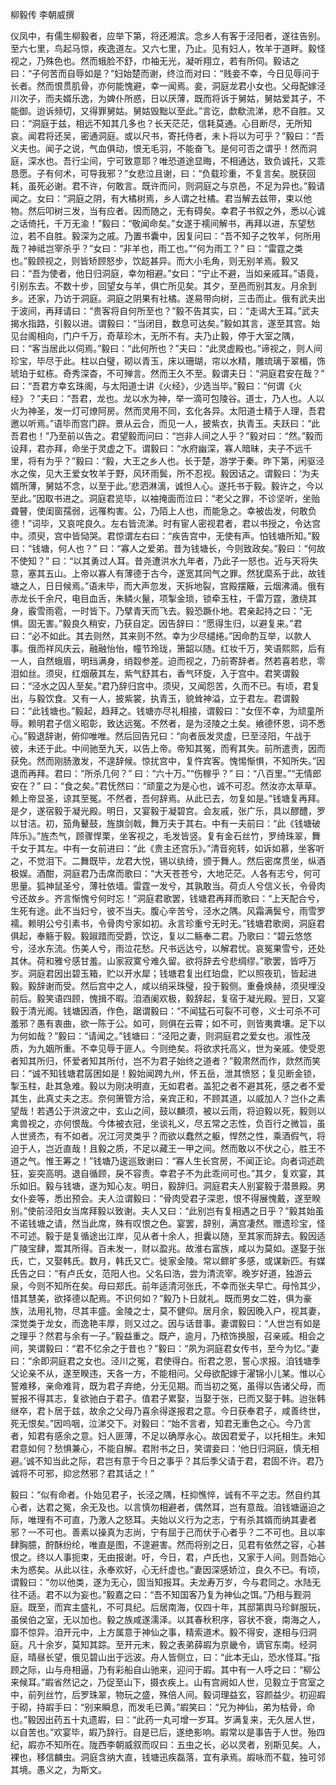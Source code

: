 柳毅传 李朝威撰　　

  

  

仪凤中，有儒生柳毅者，应举下第，将还湘滨。念乡人有客于泾阳者，遂往告别。至六七里，鸟起马惊，疾逸道左。又六七里，乃止。见有妇人，牧羊于道畔。毅怪视之，乃殊色也。然而蛾脸不舒，巾袖无光，凝听翔立，若有所伺。毅诘之曰：“子何苦而自辱如是？”妇始楚而谢，终泣而对曰：“贱妾不幸，今日见辱问于长者。然而恨贯肌骨，亦何能愧避，幸一闻焉。妾，洞庭龙君小女也。父母配嫁泾川次子，而夫婿乐逸，为婢仆所惑，日以厌薄，既而将诉于舅姑，舅姑爱其子，不能御。迨诉频切，又得罪舅姑。舅姑毁黜以至此。”言讫，歔欷流涕，悲不自胜。又曰：“洞庭于兹，相远不知其几多也？长天茫茫，信耗莫通。心目断尽，无所知哀。闻君将还吴，密通洞庭。或以尺书，寄托侍者，未卜将以为可乎？”毅曰：“吾义夫也。闻子之说，气血俱动，恨无毛羽，不能奋飞。是何可否之谓乎！然而洞庭，深水也。吾行尘间，宁可致意耶？唯恐道途显晦，不相通达，致负诚托，又乖恳愿。子有何术，可导我邪？”女悲泣且谢，曰：“负载珍重，不复言矣。脱获回耗，虽死必谢。君不许，何敢言。既许而问，则洞庭之与京邑，不足为异也。”毅请闻之。女曰：“洞庭之阴，有大橘树焉，乡人谓之社橘。君当解去兹带，束以他物。然后叩树三发，当有应者。因而随之，无有碍矣。幸君子书叙之外，悉以心诚之话倚托，千万无渝！”毅曰：“敬闻命矣。”女遂于襦间解书，再拜以进，东望愁泣，若不自胜。毅深为之戚。乃置书囊中，因复问曰：“吾不知子之牧羊，何所用哉？神祗岂宰杀乎？”女曰：“非羊也，雨工也。”“何为雨工？” 曰：“雷霆之类也。”毅顾视之，则皆矫顾怒步，饮龁甚异。而大小毛角，则无别羊焉。毅又曰：“吾为使者，他日归洞庭，幸勿相避。”女曰：“宁止不避，当如亲戚耳。”语竟，引别东去。不数十步，回望女与羊，俱亡所见矣。其夕，至邑而别其友。月余到乡。还家，乃访于洞庭。洞庭之阴果有社橘。遂易带向树，三击而止。俄有武夫出于波间，再拜请曰：“贵客将自何所至也？”毅不告其实，曰：“走谒大王耳。”武夫揭水指路，引毅以进。谓毅曰：“当闭目，数息可达矣。”毅如其言，遂至其宫。始见台阁相向，门户千万，奇草珍木，无所不有。夫乃止毅，停于大室之隅，曰：“客当居此以伺焉。”毅曰：“此何所也？”夫曰：“此灵虚殿也。”谛视之，则人间珍宝，毕尽于此。柱以白璧，砌以青玉，床以珊瑚，帘以水精，雕琉璃于翠楣，饰琥珀于虹栋。奇秀深杳，不可殚言。然而王久不至。毅谓夫日：“洞庭君安在哉？” 曰：“吾君方幸玄珠阁，与太阳道士讲《火经》，少选当毕。”毅曰：“何谓《火经》？”夫曰：“吾君，龙也。龙以水为神，举一滴可包陵谷。道士，乃人也。人以火为神圣，发一灯可燎阿房。然而灵用不同，玄化各异。太阳道士精于人理，吾君邀以听焉。”语毕而宫门辟。景从云合，而见一人，披紫衣，执青玉。夫跃曰：“此吾君也！”乃至前以告之。君望毅而问曰：“岂非人间之人乎？”毅对曰：“然。”毅而设拜，君亦拜，命坐于灵虚之下。谓毅曰：“水府幽深，寡人暗昧，夫子不远千里，将有为乎？”毅曰：“毅，大王之乡人也。长于楚，游学于秦。昨下第，闲驱泾水之俟，见大王爱女牧羊于野，风环雨鬓，所不忍视。毅因诘之。谓毅曰：‘为夫婿所薄，舅姑不念，以至于此。’悲泗淋漓，诚怛人心。遂托书于毅。毅许之，今以至此。”因取书进之。洞庭君览毕，以袖掩面而泣曰：“老父之罪，不诊坚听，坐贻聋瞽，使闺窗孺弱，远罹构害。公，乃陌上人也，而能急之。幸被齿发，何敢负德！”词毕，又哀咤良久。左右皆流涕。时有宦人密视君者，君以书授之，令达宫中。须臾，宫中皆恸哭。君惊谓左右曰：“疾告宫中，无使有声。怕钱塘所知。”毅曰：“钱塘，何人也？” 曰：“寡人之爱弟。昔为钱塘长，今则致政矣。”毅曰：“何故不使知？” 曰：“以其勇过人耳。昔尧遭洪水九年者，乃此子一怒也。近与天将失意，塞其五山。上帝以寡人有薄德于古今，遂宽其同气之罪。然犹縻系于此，故钱塘之人，日日候焉。”语未毕，而大声忽发，天拆地裂，宫殿摆簸，云烟沸涌。俄有赤龙长千余尺，电目血舌，朱鳞火鬣，项掣金琐，锁牵玉柱，千雷万霆，激绕其身，霰雪雨雹，一时皆下。乃擘青天而飞去。毅恐蹶仆地。君亲起持之曰：“无惧。固无害。”毅良久稍安，乃获自定。因告辞曰：“愿得生归，以避复来。”君曰：“必不如此。其去则然，其来则不然。幸为少尽缱绻。”因命酌互举，以款人事。俄而祥风庆云，融融怡怡，幢节玲珑，箫韶以随。红妆千万，笑语熙熙，后有一人，自然蛾眉，明珰满身，绡縠参差。迫而视之，乃前寄辞者。然若喜若悲，零泪如丝。须臾，红烟蔽其左，紫气舒其右，香气环旋，入于宫中。君笑谓毅曰：“泾水之囚人至矣。”君乃辞归宫中。须臾，又闻怨苦，久而不已。有顷，君复出，与毅饮食。又有一人，披紫裳，执青玉，貌耸神溢，立于君左。君谓毅曰：“此钱塘也。”毅起，趋拜之。钱塘亦尽礼相接，谓毅曰：“女侄不幸，为顽童所辱。赖明君子信义昭彰，致达远冤。不然者，是为泾陵之土矣。飨德怀恩，词不悉心。”毅退辞谢，俯仰唯唯。然后回告兄曰：“向者辰发灵虚，巳至泾阳，午战于彼，未还于此。中间驰至九天，以告上帝。帝知其冤，而宥其失。前所遣责，因而获免。然而刚肠激发，不遑辞候。惊扰宫中，复忤宾客。愧惕惭惧，不知所失。”因退而再拜。君曰：“所杀几何？” 曰：“六十万。”“伤稼乎？” 曰：“八百里。”“无情郎安在？” 曰：“食之矣。”君怃然曰：“顽童之为是心也，诚不可忍。然汝亦太草草。赖上帝显圣，谅其至冤。不然者，吾何辞焉。从此已去，勿复如是。”钱塘复再拜。是夕，遂宿毅于凝光殿。明日，又宴毅于凝碧宫。会友戚，张广乐，具以醪醴，罗以甘洁。初，笳角鼙鼓，旌旗剑戟，舞万夫于其右。中有一夫前曰：“此《钱塘破阵乐》。”旌杰气，顾骤悍栗，坐客视之，毛发皆竖。复有金石丝竹，罗绮珠翠，舞千女于其左。中有一女前进曰：“此《贵主还宫乐》。”清音宛转，如诉如慕，坐客听之，不觉泪下。二舞既毕，龙君大悦，锡以纨绮，颁于舞人。然后密席贯坐，纵酒极娱。酒酣，洞庭君乃击席而歌曰：“大天苍苍兮，大地茫茫。人各有志兮，何可思量。狐神鼠圣兮，薄社依墙。雷霆一发兮，其孰敢当。荷贞人兮信义长，令骨肉兮还故乡。齐言惭愧兮何时忘！”洞庭君歌罢，钱塘君再拜而歌曰：“上天配合兮，生死有途。此不当妇兮，彼不当夫。腹心辛苦兮，泾水之隅。风霜满鬓兮，雨雪罗襦。赖明公兮引素书，令骨肉兮家如初。永言珍重兮无时无。”钱塘君歌阕，洞庭君俱起，奉觞于毅。毅踧踖而受爵，饮讫，复以二觞奉二君。乃歌曰：“碧云悠悠兮，泾水东流。伤美人兮，雨泣花愁。尺书远达兮，以解君忧。哀冤果雪兮，还处其休。荷和雅兮感甘羞。山家寂寞兮难久留。欲将辞去兮悲绸缪。”歌罢，皆呼万岁。洞庭君因出碧玉箱，贮以开水犀；钱塘君复出红珀盘，贮以照夜玑，皆起进毅。毅辞谢而受。然后宫中之人，咸以绡采珠璧，投于毅侧。重叠焕赫，须臾埋没前后。毅笑语四顾，愧揖不暇。洎酒阑欢极，毅辞起，复宿于凝光殿。翌日，又宴毅于清光阁。钱塘因酒，作色，踞谓毅曰：“不闻猛石可裂不可卷，义士可杀不可羞邪？愚有衷曲，欲一陈于公。如可，则俱在云霄；如不可，则皆夷粪壤。足下以为何如哉？”毅曰：“请闻之。”钱塘曰：“泾阳之妻，则洞庭君之爱女也。淑性茂质，为九姻所重。不幸见辱于匪人。今则绝矣。将欲求托高义，世为亲戚。使受恩者知其所归，怀爱者知其所付，岂不为君子始终之道者？”毅肃然而作，欻然而笑曰：“诚不知钱塘君孱困如是！毅始闻跨九州，怀五岳，泄其愤怒；复见断金锁，掣玉柱，赴其急难。毅以为刚决明直，无如君者。盖犯之者不避其死，感之者不爱其生，此真丈夫之志。奈何箫管方洽，亲宾正和，不顾其道，以威加人？岂仆之素望哉！若遇公于洪波之中，玄山之间，鼓以麟须，被以云雨，将迫毅以死，毅则以禽兽视之，亦何恨哉。今体被衣冠，坐谈礼义，尽五常之志性，负百行之微旨，虽人世贤杰，有不如者。况江河灵类乎？而欲以蠢然之躯，悍然之性，乘酒假气，将迫于人，岂近直哉！且毅之质，不足以藏王一甲之间。然而敢以不伏之心，胜王不道之气。惟王筹之！”钱塘乃逡巡致谢曰：“寡人生长宫房，不闻正论。向者词述疏狂，妄突高明。退自循顾，戾不容责。幸君子不为此乖间可也。”其夕，复欢宴，其乐如旧。毅与钱塘，遂为知心友。明日，毅辞归。洞庭君夫人别宴毅于潜景殿。男女仆妾等，悉出预会。夫人泣谓毅曰：“骨肉受君子深恩，恨不得展愧戴，遂至睽别。”使前泾阳女当席拜毅以致谢。夫人又曰：“此别岂有复相遇之日乎？”毅其始虽不诺钱塘之请，然当此席，殊有叹恨之色。宴罢，辞别，满宫凄然。赠遗珍宝，怪不可述。毅于是复循途出江岸，见从者十余人，担囊以随，至其家而辞去。毅因适广陵宝肆，鬻其所得。百未发一，财以盈兆。故淮右富族，咸以为莫如。遂娶于张氏，亡，又娶韩氏。数月，韩氏又亡。徙家金陵。常以鳏旷多感，或谋新匹。有媒氏告之曰：“有卢氏女，范阳人也。父名曰浩，尝为清流宰。晚岁好道，独游云泉，今则不知所在矣。母曰郑氏。前年适清河张氏，不幸而张夫早亡。母怜其少，惜其慧美，欲择德以配焉。不识何如？”毅乃卜日就礼。既而男女二姓，俱为豪族，法用礼物，尽其丰盛。金陵之士，莫不健仰。居月余，毅因晚入户，视其妻，深觉类于龙女，而逸艳丰厚，则又过之。因与话昔事。妻谓毅曰：“人世岂有如是之理乎？然君与余有一子。”毅益重之。既产，逾月，乃秾饰换服，召亲戚。相会之间，笑谓毅曰：“君不忆余之于昔也？”毅曰：“夙为洞庭君女传书，至今为忆。”妻曰：“余即洞庭君之女也。泾川之冤，君使得白。衔君之恩，誓心求报。洎钱塘季父论亲不从，遂至睽违，天各一方，不能相问。父母欲配嫁于濯锦小儿某。惟以心誓难移，亲命难背，既为君子弃绝，分无见期。而当初之冤，虽得以告诸父母，而誓报不得其志，复欲驰白于君子。值君子累娶，当娶于张，已而又娶于韩。迨张韩继卒，君卜居于兹，故余之父母乃喜余得遂报君之意。今日获奉君子，咸善终世，死无恨矣。”因呜咽，泣涕交下。对毅曰：“始不言者，知君无重色之心。今乃言者，知君有感余之意。妇人匪薄，不足以确厚永心。故因君爱子，以托相生。未知君意如何？愁惧兼心，不能自解。君附书之日，笑谓妾曰：‘他日归洞庭，慎无相避。’诚不知当此之际，君岂有意于今日之事乎？其后季父请于君，君固不许。君乃诚将不可邪，抑忿然邪？君其话之！”

毅曰：“似有命者。仆始见君子，长泾之隅，枉抑憔悴，诚有不平之志。然自约其心者，达君之冤，余无及也。以言慎勿相避者，偶然耳，岂有意哉。洎钱塘逼迫之际，唯理有不可直，乃激人之怒耳。夫始以义行为之志，宁有杀其婿而纳其妻者邪？一不可也。善素以操真为志尚，宁有屈于己而伏于心者乎？二不可也。且以率肆胸臆，酧酥纷纶，唯直是图，不遑避害。然而将别之日，见君有依然之容，心甚恨之。终以人事扼束，无由报谢。吁，今日，君，卢氏也，又家于人间。则吾始心未为惑矣。从此以往，永奉欢好，心无纤虚也。”妻因深感娇泣，良久不已。有顷，谓毅曰：“勿以他类，遂为无心，固当知报耳。夫龙寿万岁，今与君同之。水陆无往不适。君不以为妄也。”毅嘉之曰：“吾不知国客乃复为神仙之饵。”乃相与觐洞庭。既至，而宾主盛礼，不可具纪。后居南海，仅四十年，其邸第舆马珍鲜服玩，虽侯伯之室，无以加也。毅之族咸遂濡泽。以其春秋积序，容状不衰，南海之人，靡不惊异。洎开元中，上方属意于神仙之事，精索道术。毅不得安，遂相与归洞庭。凡十余岁，莫知其踪。至开元末，毅之表弟薛嘏为京畿令，谪官东南。经洞庭，晴昼长望，俄见碧山出于远波。舟人皆侧立，曰：“此本无山，恐水怪耳。”指顾之际，山与舟相逼，乃有彩船自山驰来，迎问于嘏。其中有一人呼之曰：“柳公来候耳。”嘏省然记之，乃促至山下，摄衣疾上。山有宫阙如人世，见毅立于宫室之中，前列丝竹，后罗珠翠，物玩之盛，殊倍人间。毅词理益玄，容颜益少。初迎嘏于砌，持嘏手曰：“别来瞬息，而发毛已黄。”嘏笑曰：“兄为神仙，弟为枯骨，命也。”毅因出药五十丸遗嘏，曰：“此药一丸可增一岁耳。岁满复来，无久居人世，以自苦也。”欢宴毕，嘏乃辞行。自是已后，遂绝影响。嘏常以是事告于人世。殆四纪，嘏亦不知所在。陇西李朝威叙而叹曰：五虫之长，必以灵者，别斯见矣。人，裸也，移信麟虫。洞庭含纳大直，钱塘迅疾磊落，宜有承焉。嘏咏而不载，独可邻其境。愚义之，为斯文。